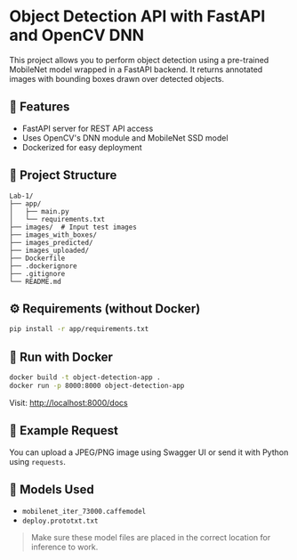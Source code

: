 # Object Detection API with FastAPI and OpenCV DNN

This project allows you to perform object detection using a pre-trained MobileNet model wrapped in a FastAPI backend. It returns annotated images with bounding boxes drawn over detected objects.

## 🚀 Features
- FastAPI server for REST API access
- Uses OpenCV's DNN module and MobileNet SSD model
- Dockerized for easy deployment

## 🧾 Project Structure
```
Lab-1/
├── app/
│   ├── main.py
│   └── requirements.txt
├── images/  # Input test images
├── images_with_boxes/
├── images_predicted/
├── images_uploaded/
├── Dockerfile
├── .dockerignore
├── .gitignore
└── README.md
```

## ⚙️ Requirements (without Docker)
```bash
pip install -r app/requirements.txt
```

## 🐳 Run with Docker
```bash
docker build -t object-detection-app .
docker run -p 8000:8000 object-detection-app
```

Visit: [http://localhost:8000/docs](http://localhost:8000/docs)

## 🔁 Example Request
You can upload a JPEG/PNG image using Swagger UI or send it with Python using `requests`.

## 📸 Models Used
- `mobilenet_iter_73000.caffemodel`
- `deploy.prototxt.txt`

> Make sure these model files are placed in the correct location for inference to work.
